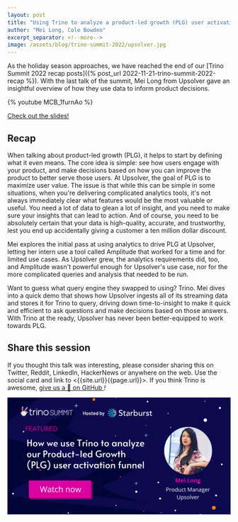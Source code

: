 ```yaml
---
layout: post
title: "Using Trino to analyze a product-led growth (PLG) user activation funnel"
author: "Mei Long, Cole Bowden"
excerpt_separator: <!--more-->
image: /assets/blog/trino-summit-2022/upsolver.jpg
---
```


As the holiday season approaches, we have reached the end of our
[Trino Summit 2022 recap posts]({% post_url 2022-11-21-trino-summit-2022-recap %}).
With the last talk of the summit, Mei Long from Upsolver gave an insightful
overview of how they use data to inform product decisions.

<!--more-->

{% youtube MCB_1furnAo %}

<a class="btn btn-pink btn-md" target="_blank" href="/assets/blog/trino-summit-2022/Trino@Upsolver.pdf">
  Check out the slides!
</a>

## Recap

When talking about product-led growth (PLG), it helps to start by defining what
it even means. The core idea is simple: see how users engage with your product,
and make decisions based on how you can improve the product to better serve
those users. At Upsolver, the goal of PLG is to maximize user value. The issue
is that while this can be simple in some situations, when you're delivering
complicated analytics tools, it's not always immediately clear what features
would be the most valuable or useful. You need a lot of data to glean a lot of
insight, and you need to make sure your insights that can lead to action. And of
course, you need to be absolutely certain that your data is high-quality,
accurate, and trustworthy, lest you end up accidentally giving a customer a
ten million dollar discount.

Mei explores the initial pass at using analytics to drive PLG at Upsolver,
letting her intern use a tool called Amplitude that worked for a time and for
limited use cases. As Upsolver grew, the analytics requirements did, too, and
Amplitude wasn't powerful enough for Upsolver's use case, nor for the more
complicated queries and analysis that needed to be run.

Want to guess what query engine they swapped to using? Trino. Mei dives into a
quick demo that shows how Upsolver ingests all of its streaming data and stores
it for Trino to query, driving down time-to-insight to make it quick and
efficient to ask questions and make decisions based on those answers. With Trino
at the ready, Upsolver has never been better-equipped to work towards PLG.

## Share this session

If you thought this talk was interesting, please consider sharing this on
Twitter, Reddit, LinkedIn, HackerNews or anywhere on the web. Use the social
card and link to <{{site.url}}{{page.url}}>. If you think Trino is awesome,
[give us a 🌟 on GitHub <i class="fab fa-github"/>](https://github.com/trinodb/trino)!

<img src="/assets/blog/trino-summit-2022/upsolver-social.png"/>
